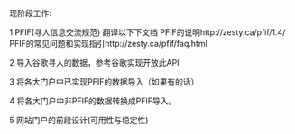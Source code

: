 现阶段工作:

1 PFIF(寻人信息交流规范)
翻译以下下文档
PFIF的说明http://zesty.ca/pfif/1.4/
PFIF的常见问题和实现指引http://zesty.ca/pfif/faq.html

2 导入谷歌寻人的数据，参考谷歌实现开放此API

3 将各大门户中已实现PFIF的数据导入（如果有的话）

4 将各大门户中非PFIF的数据转换成PFIF导入。

5 网站门户的前段设计(可用性与稳定性)
